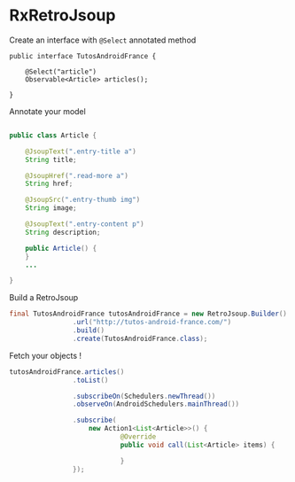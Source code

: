 # RxRetroJsoup

Create an interface with `@Select` annotated method
```
public interface TutosAndroidFrance {

    @Select("article")
    Observable<Article> articles();

}
```

Annotate your model

```java

public class Article {

    @JsoupText(".entry-title a")
    String title;

    @JsoupHref(".read-more a")
    String href;

    @JsoupSrc(".entry-thumb img")
    String image;

    @JsoupText(".entry-content p")
    String description;

    public Article() {
    }
    ...

}
```

Build a RetroJsoup

```java
final TutosAndroidFrance tutosAndroidFrance = new RetroJsoup.Builder()
                .url("http://tutos-android-france.com/")
                .build()
                .create(TutosAndroidFrance.class);
```

Fetch your objects !
```java
tutosAndroidFrance.articles()
                .toList()

                .subscribeOn(Schedulers.newThread())
                .observeOn(AndroidSchedulers.mainThread())

                .subscribe(
                    new Action1<List<Article>>() {
                            @Override
                            public void call(List<Article> items) {

                            }
                });
```
